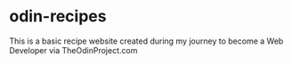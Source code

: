# odin-recipes

This is a basic recipe website created during my journey to become a Web Developer via TheOdinProject.com
